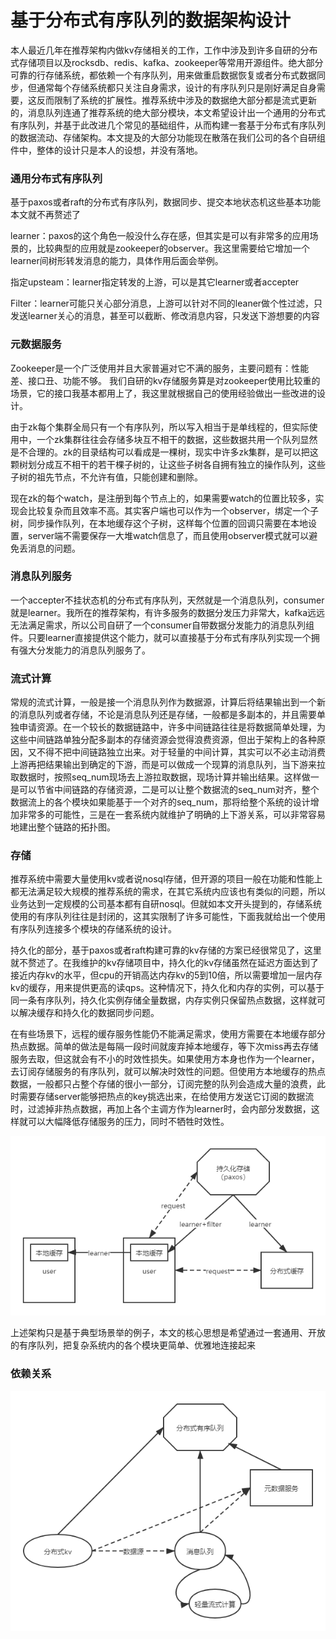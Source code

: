 # 基于分布式有序队列的数据架构设计

本人最近几年在推荐架构内做kv存储相关的工作，工作中涉及到许多自研的分布式存储项目以及rocksdb、redis、kafka、zookeeper等常用开源组件。绝大部分可靠的行存储系统，都依赖一个有序队列，用来做重启数据恢复或者分布式数据同步，但通常每个存储系统都只关注自身需求，设计的有序队列只是刚好满足自身需要，这反而限制了系统的扩展性。推荐系统中涉及的数据绝大部分都是流式更新的，消息队列连通了推荐系统的绝大部分模块，本文希望设计出一个通用的分布式有序队列，并基于此改进几个常见的基础组件，从而构建一套基于分布式有序队列的数据流动、存储架构。本文提及的大部分功能现在散落在我们公司的各个自研组件中，整体的设计只是本人的设想，并没有落地。

### 通用分布式有序队列

基于paxos或者raft的分布式有序队列，数据同步、提交本地状态机这些基本功能本文就不再赘述了

learner：paxos的这个角色一般没什么存在感，但其实是可以有非常多的应用场景的，比较典型的应用就是zookeeper的observer。我这里需要给它增加一个learner间树形转发消息的能力，具体作用后面会举例。

指定upsteam：learner指定转发的上游，可以是其它learner或者accepter

Filter：learner可能只关心部分消息，上游可以针对不同的leaner做个性过滤，只发送learner关心的消息，甚至可以截断、修改消息内容，只发送下游想要的内容

### 元数据服务
Zookeeper是一个广泛使用并且大家普遍对它不满的服务，主要问题有：性能差、接口丑、功能不够。
我们自研的kv存储服务算是对zookeeper使用比较重的场景，它的接口我基本都用上了，我这里就根据自己的使用经验做出一些改进的设计。

由于zk每个集群全局只有一个有序队列，所以写入相当于是单线程的，但实际使用中，一个zk集群往往会存储多块互不相干的数据，这些数据共用一个队列显然是不合理的。zk的目录结构可以看成是一棵树，现实中许多zk集群，是可以把这颗树划分成互不相干的若干棵子树的，让这些子树各自拥有独立的操作队列，这些子树的祖先节点，不允许有值，只能创建和删除。

现在zk的每个watch，是注册到每个节点上的，如果需要watch的位置比较多，实现会比较复杂而且效率不高。其实客户端也可以作为一个observer，绑定一个子树，同步操作队列，在本地缓存这个子树，这样每个位置的回调只需要在本地设置，server端不需要保存一大堆watch信息了，而且使用observer模式就可以避免丢消息的问题。

### 消息队列服务
一个accepter不挂状态机的分布式有序队列，天然就是一个消息队列，consumer就是learner。我所在的推荐架构，有许多服务的数据分发压力非常大，kafka远远无法满足需求，所以公司自研了一个consumer自带数据分发能力的消息队列组件。只要learner直接提供这个能力，就可以直接基于分布式有序队列实现一个拥有强大分发能力的消息队列服务了。

### 流式计算
常规的流式计算，一般是接一个消息队列作为数据源，计算后将结果输出到一个新的消息队列或者存储，不论是消息队列还是存储，一般都是多副本的，并且需要单独申请资源。在一个较长的数据链路中，许多中间链路往往是将数据简单处理，为这些中间链路单独分配多副本的存储资源会觉得浪费资源，但出于架构上的各种原因，又不得不把中间链路独立出来。对于轻量的中间计算，其实可以不必主动消费上游再把结果输出到确定的下游，而是可以做成一个现算的消息队列，当下游来拉取数据时，按照seq_num现场去上游拉取数据，现场计算并输出结果。这样做一是可以节省中间链路的存储资源，二是可以让整个数据流的seq_num对齐，整个数据流上的各个模块如果能基于一个对齐的seq_num，那将给整个系统的设计增加非常多的可能性，三是在一套系统内就维护了明确的上下游关系，可以非常容易地建出整个链路的拓扑图。

### 存储
推荐系统中需要大量使用kv或者说nosql存储，但开源的项目一般在功能和性能上都无法满足较大规模的推荐系统的需求，在其它系统内应该也有类似的问题，所以业务达到一定规模的公司基本都有自研nosql。但就如本文开头提到的，存储系统使用的有序队列往往是封闭的，这其实限制了许多可能性，下面我就给出一个使用有序队列连接多个模块的存储系统的设计。

持久化的部分，基于paxos或者raft构建可靠的kv存储的方案已经很常见了，这里就不赘述了。在我维护的kv存储项目中，持久化的kv存储虽然在延迟方面达到了接近内存kv的水平，但cpu的开销高达内存kv的5到10倍，所以需要增加一层内存kv的缓存，用来提供更高的读qps。这种情况下，持久化和内存的实例，可以基于同一条有序队列，持久化实例存储全量数据，内存实例只保留热点数据，这样就可以解决缓存和持久化的数据同步问题。

在有些场景下，远程的缓存服务性能仍不能满足需求，使用方需要在本地缓存部分热点数据。简单的做法是每隔一段时间就废弃掉本地缓存，等下次miss再去存储服务去取，但这就会有不小的时效性损失。如果使用方本身也作为一个learner，去订阅存储服务的有序队列，就可以解决时效性的问题。但使用方本地缓存的热点数据，一般都只占整个存储的很小一部分，订阅完整的队列会造成大量的浪费，此时需要存储server能够把热点的key挑选出来，在给使用方发送它订阅的数据流时，过滤掉非热点数据，再加上各个主调方作为learner时，会内部分发数据，这样就可以大幅降低存储服务的压力，同时不牺牲时效性。

![存储架构.png](https://github.com/xieyilun/xieyilun.blog/blob/main/%E5%AD%98%E5%82%A8%E6%9E%B6%E6%9E%84.png)

上述架构只是基于典型场景举的例子，本文的核心思想是希望通过一套通用、开放的有序队列，把复杂系统内的各个模块更简单、优雅地连接起来

### 依赖关系

![依赖关系.png](https://github.com/xieyilun/xieyilun.blog/blob/main/%E4%BE%9D%E8%B5%96%E5%85%B3%E7%B3%BB.png)

